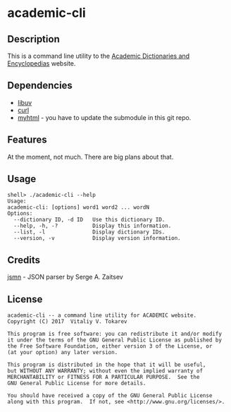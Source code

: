 # academic-cli


## Description

This is a command line utility to the [Academic Dictionaries and Encyclopedias][1]
website.


## Dependencies

* [libuv][2]
* [curl][3]
* [myhtml][4] - you have to update the submodule in this git repo.


## Features

At the moment, not much. There are big plans about that.


## Usage

```
shell> ./academic-cli --help
Usage:
academic-cli: [options] word1 word2 ... wordN
Options:
  --dictionary ID, -d ID   Use this dictionary ID.
  --help, -h, -?           Display this information.
  --list, -l               Display dictionary IDs.
  --version, -v            Display version information.
```


## Credits

[jsmn][5] - JSON parser by Serge A. Zaitsev


## License

    academic-cli -- a command line utility for ACADEMIC website.
    Copyright (C) 2017  Vitaliy V. Tokarev

    This program is free software: you can redistribute it and/or modify
    it under the terms of the GNU General Public License as published by
    the Free Software Foundation, either version 3 of the License, or
    (at your option) any later version.

    This program is distributed in the hope that it will be useful,
    but WITHOUT ANY WARRANTY; without even the implied warranty of
    MERCHANTABILITY or FITNESS FOR A PARTICULAR PURPOSE.  See the
    GNU General Public License for more details.

    You should have received a copy of the GNU General Public License
    along with this program.  If not, see <http://www.gnu.org/licenses/>.


[1]: http://www.enacademic.com/
[2]: http://libuv.org/
[3]: https://curl.haxx.se/
[4]: https://github.com/lexborisov/myhtml
[5]: https://github.com/zserge/jsmn
